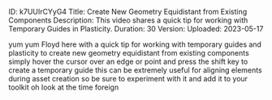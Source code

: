 ID: k7UUIrCYyG4
Title: Create New Geometry Equidistant from Existing Components
Description: This video shares a quick tip for working with Temporary Guides in Plasticity.
Duration: 30
Version: 
Uploaded: 2023-05-17

yum yum Floyd here with a quick tip for
working with temporary guides and
plasticity to create new geometry
equidistant from existing components
simply hover the cursor over an edge or
point
and press the shift key to create a
temporary guide this can be extremely
useful for aligning elements during
asset creation so be sure to experiment
with it and add it to your toolkit oh
look at the time
foreign
